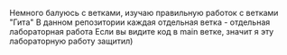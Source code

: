 Немного балуюсь с ветками, изучаю правильную работок с ветками "Гита"
В данном репозитории каждая отдельная ветка - отдельная лабораторная работа
Если вы видите код в main ветке, значит я эту лабораторную работу защитил)
